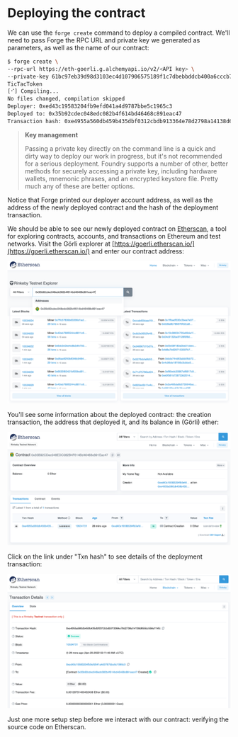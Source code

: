# Deploying the contract

We can use the `forge create` command to deploy a compiled contract. We'll need to pass Forge the RPC URL and private key we generated as parameters, as well as the name of our contract:

```bash
$ forge create \
--rpc-url https://eth-goerli.g.alchemyapi.io/v2/<API key> \
--private-key 61bc97eb39d98d3103ec4d107906575189f1c7dbebbddcb400a6cccb72e65c53 \
TicTacToken
[⠊] Compiling...
No files changed, compilation skipped
Deployer: 0xed43c19583204fb9efd041a4d9787bbe5c1965c3
Deployed to: 0x35b92cdec048edc082b4f614bd46468c891eac47
Transaction hash: 0xe4955a560db459b435dbf0312cbdb913364e78d2798a14138d655bc556e114fc
```

> **Key management**
>
> Passing a private key directly on the command line is a quick and dirty way to deploy our work in progress, but it's not recommended for a serious deployment. Foundry supports a number of other, better methods for securely accessing a private key, including hardware wallets, mnemonic phrases, and an encrypted keystore file. Pretty much any of these are better options.

Notice that Forge printed our deployer account address, as well as the address of the newly deployed contract and the hash of the deployment transaction.

We should be able to see our newly deployed contract on [Etherscan](https://etherscan.io/), a tool for exploring contracts, accounts, and transactions on Ethereum and test networks. Visit the Görli explorer at [https://goerli.etherscan.io/](https://goerli.etherscan.io/) and enter our contract address:

![Görli Etherscan](../../img/rinkeby-etherscan.png)

You'll see some information about the deployed contract: the creation transaction, the address that deployed it, and its balance in (Görli) ether:

![Etherscan contract information](../../img/contract-details.png)

Click on the link under "Txn hash" to see details of the deployment transaction:

![Deployment transaction details](../../img/deployment-tx.png)

Just one more setup step before we interact with our contract: verifying the source code on Etherscan.

